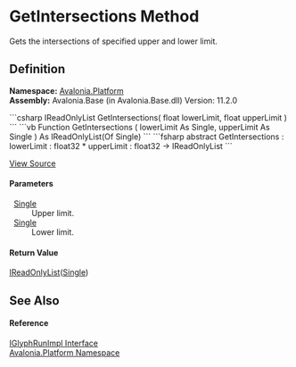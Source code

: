 # GetIntersections Method


Gets the intersections of specified upper and lower limit.



## Definition
**Namespace:** <a href="N_Avalonia_Platform">Avalonia.Platform</a>  
**Assembly:** Avalonia.Base (in Avalonia.Base.dll) Version: 11.2.0

<Tabs groupId="api-code-preview">
<TabItem value="csharp" label="C#">
```csharp
IReadOnlyList<float> GetIntersections(
	float lowerLimit,
	float upperLimit
)
```
</TabItem>
<TabItem value="vb" label="VB">
```vb
Function GetIntersections ( 
	lowerLimit As Single,
	upperLimit As Single
) As IReadOnlyList(Of Single)
```
</TabItem>
<TabItem value="fsharp" label="F#">
```fsharp
abstract GetIntersections : 
        lowerLimit : float32 * 
        upperLimit : float32 -> IReadOnlyList<float32> 
```
</TabItem>
</Tabs>



<a href="https://github.com/AvaloniaUI/Avalonia/tree/master/src/Avalonia.Base/Platform/IGlyphRunImpl.cs" title="View the source code">View Source</a>



#### Parameters
<dl><dt>  <a href="https://learn.microsoft.com/dotnet/api/system.single" target="_blank" rel="noopener noreferrer">Single</a></dt><dd>Upper limit.</dd><dt>  <a href="https://learn.microsoft.com/dotnet/api/system.single" target="_blank" rel="noopener noreferrer">Single</a></dt><dd>Lower limit.</dd></dl>

#### Return Value
<a href="https://learn.microsoft.com/dotnet/api/system.collections.generic.ireadonlylist-1" target="_blank" rel="noopener noreferrer">IReadOnlyList</a>(<a href="https://learn.microsoft.com/dotnet/api/system.single" target="_blank" rel="noopener noreferrer">Single</a>)  


## See Also


#### Reference
<a href="T_Avalonia_Platform_IGlyphRunImpl">IGlyphRunImpl Interface</a>  
<a href="N_Avalonia_Platform">Avalonia.Platform Namespace</a>  

